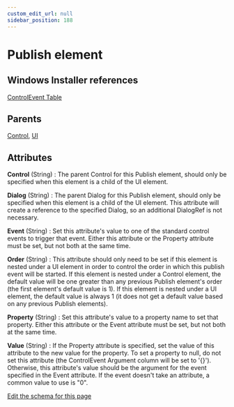 ```yaml
---
custom_edit_url: null
sidebar_position: 188
---
```

# Publish element


## Windows Installer references
[ControlEvent Table](https://docs.microsoft.com/en-us/windows/win32/msi/controlevent-table)

## Parents
[Control](control.md), [UI](ui.md)

## Attributes
**Control** (String)
  : The parent Control for this Publish element, should only be specified when this element is a child of the UI element.

**Dialog** (String)
  : The parent Dialog for this Publish element, should only be specified when this element is a child of the UI element. This attribute will create a reference to the specified Dialog, so an additional DialogRef is not necessary.

**Event** (String)
  : Set this attribute's value to one of the standard control events to trigger that event. Either this attribute or the Property attribute must be set, but not both at the same time.

**Order** (String)
  : This attribute should only need to be set if this element is nested under a UI element in order to control the order in which this publish event will be started. If this element is nested under a Control element, the default value will be one greater than any previous Publish element's order (the first element's default value is 1). If this element is nested under a UI element, the default value is always 1 (it does not get a default value based on any previous Publish elements).

**Property** (String)
  : Set this attribute's value to a property name to set that property. Either this attribute or the Event attribute must be set, but not both at the same time.

**Value** (String)
  : If the Property attribute is specified, set the value of this attribute to the new value for the property. To set a property to null, do not set this attribute (the ControlEvent Argument column will be set to '{}'). Otherwise, this attribute's value should be the argument for the event specified in the Event attribute. If the event doesn't take an attribute, a common value to use is "0".


[Edit the schema for this page](https://github.com/wixtoolset/web/blob/master/src/xsd4/wix.xsd)